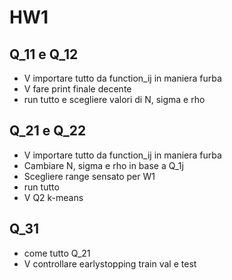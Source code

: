 # HW1


## Q_11 e Q_12
  - V    importare tutto da function_ij in maniera furba
  - V    fare print finale decente
  - run tutto e scegliere valori di N, sigma e rho

## Q_21 e Q_22
  - V    importare tutto da function_ij in maniera furba
  - Cambiare N, sigma e rho in base a Q_1j
  - Scegliere range sensato per W1
  - run tutto
  - V    Q2 k-means

## Q_31
  - come tutto Q_21
  - V    controllare earlystopping train val e test

